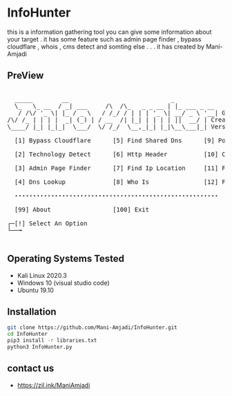 # InfoHunter
this is a information gathering tool
you can give some information about your target .
it has some feature such as admin page finder , bypass cloudflare , whois , cms detect and somting else . . . 
it has created by Mani-Amjadi
## PreView
<pre>

  _____        __                            _
  \_   \_ __  / _| ___     /\  /\_   _ _ __ | |_ ___ _ __  
   / /\/ '_ \| |_ / _ \   / /_/ / | | | '_ \| __/ _ \ '__| Github : https://github.com/Mani-Amjadi
/\/ /_ | | | |  _| (_) | / __  /| |_| | | | | ||  __/ | Created By Mani Amjadi   
\____/ |_| |_|_|  \___/  \/ /_/  \__,_|_| |_|\__\___|_| Version 1.0

  [1] Bypass Cloudflare      [5] Find Shared Dns      [9] Port Scaner

  [2] Technology Detect      [6] Http Header          [10] Cms Detect

  [3] Admin Page Finder      [7] Find Ip Location     [11] Find Website On Server

  [4] Dns Lookup             [8] Who Is               [12] Find Directory On Website

  ⋆⋆⋆⋆⋆⋆⋆⋆⋆⋆⋆⋆⋆⋆⋆⋆⋆⋆⋆⋆⋆⋆⋆⋆⋆⋆⋆⋆⋆⋆⋆⋆⋆⋆⋆⋆⋆⋆⋆⋆⋆⋆⋆⋆⋆⋆⋆⋆⋆⋆⋆⋆⋆⋆⋆⋆

  [99] About                 [100] Exit

┌─[!] Select An Option
└──╼ 

</pre>

## Operating Systems Tested

- Kali Linux 2020.3
- Windows 10 (visual studio code)
- Ubuntu 19.10

## Installation
```bash
git clone https://github.com/Mani-Amjadi/InfoHunter.git
cd InfoHunter
pip3 install -r libraries.txt
python3 InfoHunter.py 
```
## contact us 
- https://zil.ink/ManiAmjadi
